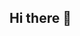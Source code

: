 ## Hi there 👋

<!--
**archiecheng/archiecheng** is a ✨ _special_ ✨ repository because its `README.md` (this file) appears on your GitHub profile.

Here are some ideas to get you started:

- 🔭 I’m currently working on something cool!
- 🌱 I’m currently learning Java design pattern
- 👯 I’m looking to collaborate on some open source projects
- 🤔 I’m looking for help with someone who wants to study programming
- 💬 Ask me about any questions about programming
- 📫 How to reach me: Wechat
- 😄 Pronouns: He/Him
- ⚡ Fun fact: Nothing temporarily
-->
